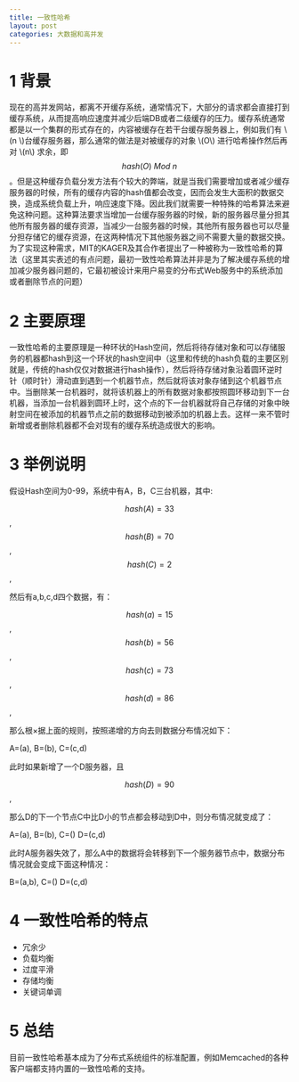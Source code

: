 ```yaml
---
title: 一致性哈希
layout: post
categories: 大数据和高并发
---
```


# 1 背景

现在的高并发网站，都离不开缓存系统，通常情况下，大部分的请求都会直接打到缓存系统，从而提高响应速度并减少后端DB或者二级缓存的压力。缓存系统通常都是以一个集群的形式存在的，内容被缓存在若干台缓存服务器上，例如我们有 \\(n \\)台缓存服务器，那么通常的做法是对被缓存的对象 \\(O\\) 进行哈希操作然后再对 \\(n\\) 求余，即 $$ hash(O)\ Mod\ n $$。但是这种缓存负载分发方法有个较大的弊端，就是当我们需要增加或者减少缓存服务器的时候，所有的缓存内容的hash值都会改变，因而会发生大面积的数据交换，造成系统负载上升，响应速度下降。因此我们就需要一种特殊的哈希算法来避免这种问题。这种算法要求当增加一台缓存服务器的时候，新的服务器尽量分担其他所有服务器的缓存资源，当减少一台服务器的时候，其他所有服务器也可以尽量分担存储它的缓存资源，在这两种情况下其他服务器之间不需要大量的数据交换。为了实现这种需求，MIT的KAGER及其合作者提出了一种被称为一致性哈希的算法（这里其实表述的有点问题，最初一致性哈希算法并非是为了解决缓存系统的增加减少服务器问题的，它最初被设计来用户易变的分布式Web服务中的系统添加或者删除节点的问题）

# 2 主要原理
一致性哈希的主要原理是一种环状的Hash空间，然后将待存储对象和可以存储服务的机器都hash到这一个环状的hash空间中（这里和传统的hash负载的主要区别就是，传统的hash仅仅对数据进行hash操作），然后将待存储对象沿着圆环逆时针（顺时针）滑动直到遇到一个机器节点，然后就将该对象存储到这个机器节点中。当删除某一台机器时，就将该机器上的所有数据对象都按照圆环移动到下一台机器，当添加一台机器到圆环上时，这个点的下一台机器就将自己存储的对象中映射空间在被添加的机器节点之前的数据移动到被添加的机器上去。这样一来不管时新增或者删除机器都不会对现有的缓存系统造成很大的影响。

# 3 举例说明
假设Hash空间为0-99，系统中有A，B，C三台机器，其中:

$$hash(A)=33$$,
$$hash(B)=70$$,
$$hash(C)=2$$,

然后有a,b,c,d四个数据，有：

$$hash(a)=15$$,
$$hash(b)=56$$,
$$hash(c)=73$$,
$$hash(d)=86$$,

那么根×据上面的规则，按照递增的方向去则数据分布情况如下：

A=(a),
B=(b),
C=(c,d)

此时如果新增了一个D服务器，且

$$hash(D)=90$$,

那么D的下一个节点C中比D小的节点都会移动到D中，则分布情况就变成了：

A=(a),
B=(b),
C=()
D=(c,d)

此时A服务器失效了，那么A中的数据将会转移到下一个服务器节点中，数据分布情况就会变成下面这种情况：

B=(a,b),
C=()
D=(c,d)

# 4 一致性哈希的特点

* 冗余少
* 负载均衡
* 过度平滑
* 存储均衡
* 关键词单调

# 5 总结

目前一致性哈希基本成为了分布式系统组件的标准配置，例如Memcached的各种客户端都支持内置的一致性哈希的支持。


